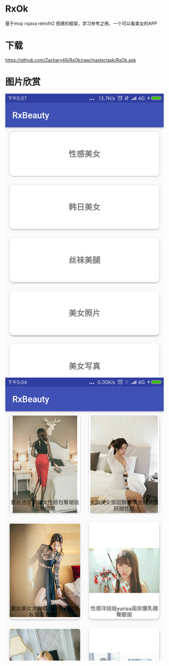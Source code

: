 # RxOk
基于mvp rxjava retrofit2 搭建的框架，学习参考之用，一个可以看美女的APP
 
 
# 下载
https://github.com/Zachary46/RxOk/raw/master/apk/RxOk.apk

# 图片欣赏
![首页](https://github.com/Liberations/RxBeauty/blob/master/pic/1.png)
![图片详情](https://github.com/Liberations/RxBeauty/blob/master/pic/2.png)
